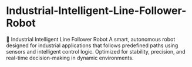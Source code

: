# Industrial-Intelligent-Line-Follower-Robot
🔧 Industrial Intelligent Line Follower Robot A smart, autonomous robot designed for industrial applications that follows predefined paths using sensors and intelligent control logic. Optimized for stability, precision, and real-time decision-making in dynamic environments.
